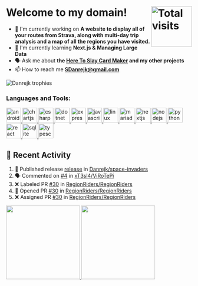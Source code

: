 <h1 align="left">Welcome to my domain! <img src="https://komarev.com/ghpvc/?username=Danrejk&label=Profile%20views&color=0e75b6&style=flat" align="right" width="110" alt="Total visits" /></h1> 

- 🚧 I'm currently working on **A website to display all of your routes from Strava, along with multi-day trip analysis and a map of all the regions you have visited.**
- 🧠 I'm currently learning **Next.js & Managing Large Data**
- 🗣 Ask me about **the [Here To Slay Card Maker](https://github.com/Danrejk/Here-To-Slay-Card-Maker) and my other projects**
- 📫 How to reach me **SDanrejk@gmail.com**

<img src="https://github-profile-trophy.vercel.app/?username=Danrejk&theme=kimbie_dark&no-bg=true&no-frame=true" alt="Danrejk trophies" />

<h3 align="left">Languages and Tools:</h3>
<p align="left"> <a href="https://developer.mozilla.org/en-US/docs/Web/android" target="_blank" rel="noreferrer"> <img src="https://skillicons.dev/icons?i=androidstudio" alt="android" width="40" height="40"/> </a> <a href="https://developer.mozilla.org/en-US/docs/Web/chartjs" target="_blank" rel="noreferrer"> <img src="https://cdn.simpleicons.org/chartdotjs/FF6384" alt="chartjs" width="40" height="40"/> </a> <a href="https://developer.mozilla.org/en-US/docs/Web/csharp" target="_blank" rel="noreferrer"> <img src="https://skillicons.dev/icons?i=cs" alt="csharp" width="40" height="40"/> </a> <a href="https://developer.mozilla.org/en-US/docs/Web/dotnet" target="_blank" rel="noreferrer"> <img src="https://skillicons.dev/icons?i=dotnet" alt="dotnet" width="40" height="40"/> </a> <a href="https://developer.mozilla.org/en-US/docs/Web/express" target="_blank" rel="noreferrer"> <img src="https://skillicons.dev/icons?i=express" alt="express" width="40" height="40"/> </a> <a href="https://developer.mozilla.org/en-US/docs/Web/javascript" target="_blank" rel="noreferrer"> <img src="https://skillicons.dev/icons?i=js" alt="javascript" width="40" height="40"/> </a> <a href="https://developer.mozilla.org/en-US/docs/Web/linux" target="_blank" rel="noreferrer"> <img src="https://skillicons.dev/icons?i=linux" alt="linux" width="40" height="40"/> </a> <a href="https://developer.mozilla.org/en-US/docs/Web/mariadb" target="_blank" rel="noreferrer"> <img src="https://cdn.jsdelivr.net/gh/devicons/devicon/icons/mysql/mysql-original-wordmark.svg" alt="mariadb" width="40" height="40"/> </a> <a href="https://developer.mozilla.org/en-US/docs/Web/nextjs" target="_blank" rel="noreferrer"> <img src="https://skillicons.dev/icons?i=nextjs" alt="nextjs" width="40" height="40"/> </a> <a href="https://developer.mozilla.org/en-US/docs/Web/nodejs" target="_blank" rel="noreferrer"> <img src="https://skillicons.dev/icons?i=nodejs" alt="nodejs" width="40" height="40"/> </a> <a href="https://developer.mozilla.org/en-US/docs/Web/python" target="_blank" rel="noreferrer"> <img src="https://skillicons.dev/icons?i=py" alt="python" width="40" height="40"/> </a> <a href="https://developer.mozilla.org/en-US/docs/Web/react" target="_blank" rel="noreferrer"> <img src="https://skillicons.dev/icons?i=react" alt="react" width="40" height="40"/> </a> <a href="https://developer.mozilla.org/en-US/docs/Web/sqlite" target="_blank" rel="noreferrer"> <img src="https://skillicons.dev/icons?i=sqlite" alt="sqlite" width="40" height="40"/> </a> <a href="https://developer.mozilla.org/en-US/docs/Web/typescript" target="_blank" rel="noreferrer"> <img src="https://skillicons.dev/icons?i=ts" alt="typescript" width="40" height="40"/> </a></p>

## 🚀 Recent Activity  
<!--START_SECTION:activity-->
1. 🚀 Published release [release](https://github.com/Danrejk/space-invaders/releases/tag/release) in [Danrejk/space-invaders](https://github.com/Danrejk/space-invaders)
2. 🗣 Commented on [#4](https://github.com/xT3sl4/ViRoTePi/pull/4#issuecomment-3373678312) in [xT3sl4/ViRoTePi](https://github.com/xT3sl4/ViRoTePi)
3. ❌ Labeled PR [#30](undefined) in [RegionRiders/RegionRiders](https://github.com/RegionRiders/RegionRiders)
4. 💪 Opened PR [#30](undefined) in [RegionRiders/RegionRiders](https://github.com/RegionRiders/RegionRiders)
5. ❌ Assigned PR [#30](undefined) in [RegionRiders/RegionRiders](https://github.com/RegionRiders/RegionRiders)
<!--END_SECTION:activity-->

<a href="https://github.com/anuraghazra/github-readme-stats">
  <img height=200 src="https://readme-stats-danrejk.vercel.app/api?username=Danrejk&theme=github_dark&border_color=3d444d&count_private=true" />
</a>
<a href="https://github.com/anuraghazra/github-readme-stats">
  <img height=200 src="https://readme-stats-danrejk.vercel.app/api/top-langs/?username=Danrejk&layout=compact&theme=github_dark&border_color=3d444d&count_private=true&hide=QML&langs_count=10&size_weight=0.6&count_weight=0.4" />
</a>
